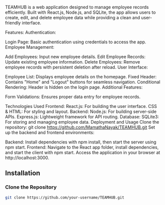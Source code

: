 
TEAMHUB is a web application designed to manage employee records efficiently. Built with React.js, Node.js, and SQLite, the app allows users to create, edit, and delete employee data while providing a clean and user-friendly interface.

Features:
Authentication:

Login Page: Basic authentication using credentials to access the app.
Employee Management:

Add Employees: Input new employee details.
Edit Employee Records: Update existing employee information.
Delete Employees: Remove employee records with persistent deletion after reload.
User Interface:

Employee List: Displays employee details on the homepage.
Fixed Header: Contains "Home" and "Logout" buttons for seamless navigation.
Conditional Rendering: Header is hidden on the login page.
Additional Features:

Form Validations: Ensures proper data entry for employee records.

Technologies Used
Frontend:
React.js: For building the user interface.
CSS & HTML: For styling and layout.
Backend:
Node.js: For building server-side APIs.
Express.js: Lightweight framework for API routing.
Database:
SQLite3: For storing and managing employee data.
Deployment and Usage
Clone the repository:
git clone https://github.com/MamathaNayak/TEAMHUB.git
Set up the backend and frontend environments:

Backend: Install dependencies with npm install, then start the server using npm start.
Frontend: Navigate to the React app folder, install dependencies, and start the client with npm start.
Access the application in your browser at http://localhost:3000.

## Installation

### Clone the Repository

```bash
git clone https://github.com/your-username/TEAMHUB.git
